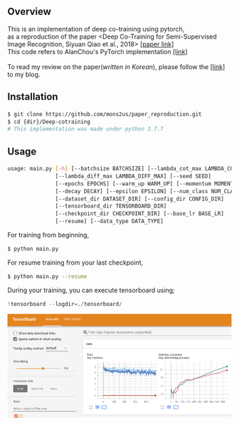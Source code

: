 ## Overview
This is an implementation of deep co-training using pytorch,<br>
as a reproduction of the paper \<Deep Co-Training for Semi-Supervised Image Recognition, Siyuan Qiao et al., 2018\> [[paper link]](https://openaccess.thecvf.com/content_ECCV_2018/papers/Siyuan_Qiao_Deep_Co-Training_for_ECCV_2018_paper.pdf)<br>
This code refers to AlanChou's PyTorch implementation [[link]](https://github.com/AlanChou/Deep-Co-Training-for-Semi-Supervised-Image-Recognition)<br><br>
To read my review on the paper(_written in Korean_), please follow the [[link]](https://mons2us.github.io/paper-reproduction/deeplearning/2020/12/26/deep_cotraining.html) to my blog.

## Installation
```bash
$ git clone https://github.com/mons2us/paper_reproduction.git
$ cd {dir}/Deep-cotraining
# This implementation was made under python 3.7.7
```

## Usage
```bash
usage: main.py [-h] [--batchsize BATCHSIZE] [--lambda_cot_max LAMBDA_COT_MAX]
               [--lambda_diff_max LAMBDA_DIFF_MAX] [--seed SEED]
               [--epochs EPOCHS] [--warm_up WARM_UP] [--momentum MOMENTUM]
               [--decay DECAY] [--epsilon EPSILON] [--num_class NUM_CLASS]
               [--dataset_dir DATASET_DIR] [--config_dir CONFIG_DIR]
               [--tensorboard_dir TENSORBOARD_DIR]
               [--checkpoint_dir CHECKPOINT_DIR] [--base_lr BASE_LR]
               [--resume] [--data_type DATA_TYPE]
```

For training from beginning,
```bash
$ python main.py
```

For resume training from your last checkpoint,
```bash
$ python main.py --resume
```

During your training, you can execute tensorboard using;
```python
!tensorboard --logdir=./tensorboard/
```
![image](./assets/tensorboard.png)
